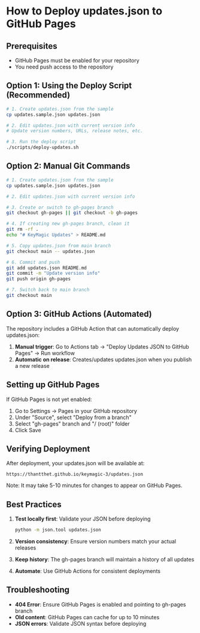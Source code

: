 # How to Deploy updates.json to GitHub Pages

## Prerequisites
- GitHub Pages must be enabled for your repository
- You need push access to the repository

## Option 1: Using the Deploy Script (Recommended)

```bash
# 1. Create updates.json from the sample
cp updates.sample.json updates.json

# 2. Edit updates.json with current version info
# Update version numbers, URLs, release notes, etc.

# 3. Run the deploy script
./scripts/deploy-updates.sh
```

## Option 2: Manual Git Commands

```bash
# 1. Create updates.json from the sample
cp updates.sample.json updates.json

# 2. Edit updates.json with current version info

# 3. Create or switch to gh-pages branch
git checkout gh-pages || git checkout -b gh-pages

# 4. If creating new gh-pages branch, clean it
git rm -rf .
echo "# KeyMagic Updates" > README.md

# 5. Copy updates.json from main branch
git checkout main -- updates.json

# 6. Commit and push
git add updates.json README.md
git commit -m "Update version info"
git push origin gh-pages

# 7. Switch back to main branch
git checkout main
```

## Option 3: GitHub Actions (Automated)

The repository includes a GitHub Action that can automatically deploy updates.json:

1. **Manual trigger**: Go to Actions tab → "Deploy Updates JSON to GitHub Pages" → Run workflow
2. **Automatic on release**: Creates/updates updates.json when you publish a new release

## Setting up GitHub Pages

If GitHub Pages is not yet enabled:

1. Go to Settings → Pages in your GitHub repository
2. Under "Source", select "Deploy from a branch"
3. Select "gh-pages" branch and "/ (root)" folder
4. Click Save

## Verifying Deployment

After deployment, your updates.json will be available at:
```
https://thantthet.github.io/keymagic-3/updates.json
```

Note: It may take 5-10 minutes for changes to appear on GitHub Pages.

## Best Practices

1. **Test locally first**: Validate your JSON before deploying
   ```bash
   python -m json.tool updates.json
   ```

2. **Version consistency**: Ensure version numbers match your actual releases

3. **Keep history**: The gh-pages branch will maintain a history of all updates

4. **Automate**: Use GitHub Actions for consistent deployments

## Troubleshooting

- **404 Error**: Ensure GitHub Pages is enabled and pointing to gh-pages branch
- **Old content**: GitHub Pages can cache for up to 10 minutes
- **JSON errors**: Validate JSON syntax before deploying